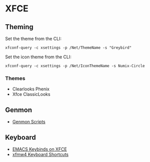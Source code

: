 # XFCE

## Theming
Set the theme from the CLI:

``xfconf-query -c xsettings -p /Net/ThemeName -s "Greybird"``

Set the icon theme from the CLI:

``xfconf-query -c xsettings -p /Net/IconThemeName -s Numix-Circle``

### Themes

* Clearlooks Phenix
* Xfce ClassicLooks



## Genmon

* [Genmon Scripts](https://github.com/eam-00/Util-scripts/tree/master/Genmon)

## Keyboard
* [EMACS Keybinds on XFCE](https://github.com/eam-00/Linux-Notes/blob/main/Keyboard/linux-notes-keyboard.md#emacs-keybindings-on-xfce)
* [xfmw4 Keyboard Shortcuts](https://github.com/eam-00/Linux-Notes/blob/main/Keyboard/linux-notes-keyboard.md#xfce-window-manager-keyboard-shortcuts)

